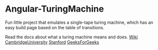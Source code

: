 # Angular-TuringMachine
Fun little project that emulates a single-tape turing machine, which has an easy build page based on the table of transitions.

Read the docs about what a turing machine means and does.
[Wiki](https://en.wikipedia.org/wiki/Turing_machine#:~:text=A%20Turing%20machine%20is%20a,A%20physical%20Turing%20machine%20model.)
[CambridgeUniversity](https://www.cl.cam.ac.uk/projects/raspberrypi/tutorials/turing-machine/one.html)
[Stanford](https://plato.stanford.edu/entries/turing-machine/)
[GeeksForGeeks](https://www.geeksforgeeks.org/turing-machine-in-toc/)

